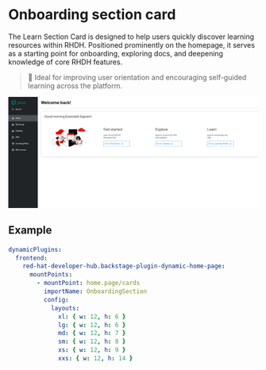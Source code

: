 # Onboarding section card

The Learn Section Card is designed to help users quickly discover learning resources within RHDH. Positioned prominently on the homepage, it serves as a starting point for onboarding, exploring docs, and deepening knowledge of core RHDH features.

> 🎯 Ideal for improving user orientation and encouraging self-guided learning across the platform.

![Home page with onBoarding section card](onboarding-section.png)

## Example

```yaml
dynamicPlugins:
  frontend:
    red-hat-developer-hub.backstage-plugin-dynamic-home-page:
      mountPoints:
        - mountPoint: home.page/cards
          importName: OnboardingSection
          config:
            layouts:
              xl: { w: 12, h: 6 }
              lg: { w: 12, h: 6 }
              md: { w: 12, h: 7 }
              sm: { w: 12, h: 8 }
              xs: { w: 12, h: 9 }
              xxs: { w: 12, h: 14 }
```
